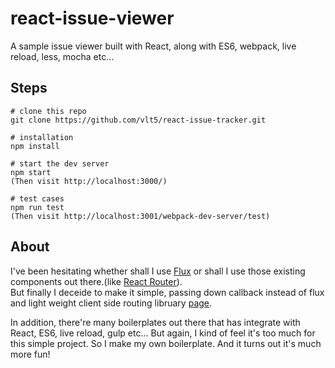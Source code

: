 # react-issue-viewer
A sample issue viewer built with React, along with ES6, webpack, live reload, less, mocha etc...


## Steps
```
# clone this repo
git clone https://github.com/vlt5/react-issue-tracker.git

# installation
npm install

# start the dev server
npm start  
(Then visit http://localhost:3000/)

# test cases
npm run test
(Then visit http://localhost:3001/webpack-dev-server/test)

```


## About
I've been hesitating whether shall I use [Flux](https://facebook.github.io/flux/) or shall I use those existing components out there.(like [React Router](https://github.com/rackt/react-router)).  
But finally I deceide to make it simple, passing down callback instead of flux and light weight client side routing libruary [page](https://visionmedia.github.io/page.js/).

In addition, there're many boilerplates out there that has integrate with React, ES6, live reload, gulp etc... But again, I kind of feel it's too much for this simple project. So I make my own boilerplate. And it turns out it's much more fun!

